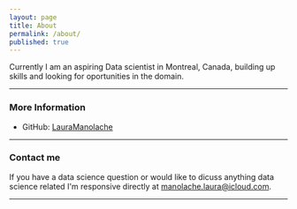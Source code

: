```yaml
---
layout: page
title: About
permalink: /about/
published: true
---
```




Currently I am an aspiring Data scientist  in Montreal, Canada,  building up skills and looking for oportunities in the domain. 
    
*****
### More Information

* GitHub: [LauraManolache](https://github.com/DanielaLaura)

*****

### Contact me

If you have a data science question or would like to dicuss anything data science related I'm responsive directly at [manolache.laura@icloud.com](mailto:manolache.laura@icloud.com).

*****
